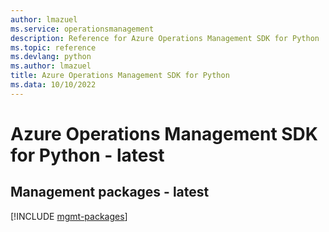 ```yaml
---
author: lmazuel
ms.service: operationsmanagement
description: Reference for Azure Operations Management SDK for Python
ms.topic: reference
ms.devlang: python
ms.author: lmazuel
title: Azure Operations Management SDK for Python
ms.data: 10/10/2022
---
```

# Azure Operations Management SDK for Python - latest

## Management packages - latest
[!INCLUDE [mgmt-packages](operations-management-mgmt-index.md)]